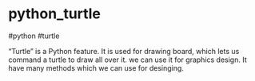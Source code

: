 # python_turtle
#python #turtle

“Turtle” is a Python feature. It is used for drawing board, which lets us command a turtle to draw all over it.
we can use it for graphics design. It have many methods which we can use for desinging.
